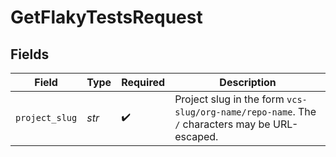 # GetFlakyTestsRequest


## Fields

| Field                                                                                          | Type                                                                                           | Required                                                                                       | Description                                                                                    |
| ---------------------------------------------------------------------------------------------- | ---------------------------------------------------------------------------------------------- | ---------------------------------------------------------------------------------------------- | ---------------------------------------------------------------------------------------------- |
| `project_slug`                                                                                 | *str*                                                                                          | :heavy_check_mark:                                                                             | Project slug in the form `vcs-slug/org-name/repo-name`. The `/` characters may be URL-escaped. |